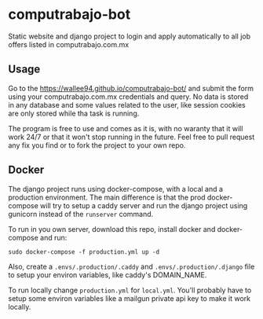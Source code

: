 # computrabajo-bot
Static website and django project to login and apply automatically to all job offers listed in computrabajo.com.mx

## Usage
Go to the https://wallee94.github.io/computrabajo-bot/ and submit the form using your computrabajo.com.mx credentials and query. 
No data is stored in any database and some values related to the user, like session cookies are only stored while tha task
is running.

The program is free to use and comes as it is, with no waranty that it will work 24/7 or that it won't stop running in the future.
Feel free to pull request any fix you find or to fork the project to your own repo.

## Docker
The django project runs using docker-compose, with a local and a production environment. The main difference is that the 
prod docker-compose will try to setup a caddy server and run the django project using gunicorn instead of the `runserver` command.

To run in you own server, download this repo, install docker and docker-compose and run:

    sudo docker-compose -f production.yml up -d
    
Also, create a `.envs/.production/.caddy` and `.envs/.production/.django` file to setup your environ variables, 
like caddy's DOMAIN_NAME.
    
To run locally change `production.yml` for `local.yml`.
You'll probably have to setup some environ variables like a mailgun private api key to make it work locally.

